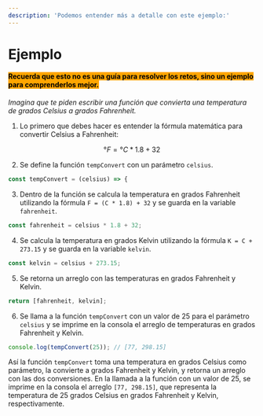 ```yaml
---
description: 'Podemos entender más a detalle con este ejemplo:'
---
```


# Ejemplo

#### <mark style="background-color:orange;">Recuerda que esto no es una guía para resolver los retos, sino un ejemplo para comprenderlos mejor.</mark>

_Imagina que te piden escribir una función que convierta una temperatura de grados Celsius a grados Fahrenheit._

1. Lo primero que debes hacer es entender la fórmula matemática para convertir Celsius a Fahrenheit:

$$°F = °C * 1.8 + 32$$

2. Se define la función `tempConvert` con un parámetro `celsius`.

```javascript
const tempConvert = (celsius) => {
```

3. Dentro de la función se calcula la temperatura en grados Fahrenheit utilizando la fórmula `F = (C * 1.8) + 32` y se guarda en la variable `fahrenheit`.

```javascript
const fahrenheit = celsius * 1.8 + 32;
```

4. Se calcula la temperatura en grados Kelvin utilizando la fórmula `K = C + 273.15` y se guarda en la variable `kelvin`.

```javascript
const kelvin = celsius + 273.15;
```

5. Se retorna un arreglo con las temperaturas en grados Fahrenheit y Kelvin.

```javascript
return [fahrenheit, kelvin];
```

6. Se llama a la función `tempConvert` con un valor de 25 para el parámetro `celsius` y se imprime en la consola el arreglo de temperaturas en grados Fahrenheit y Kelvin.

```javascript
console.log(tempConvert(25)); // [77, 298.15]
```

Así la función `tempConvert` toma una temperatura en grados Celsius como parámetro, la convierte a grados Fahrenheit y Kelvin, y retorna un arreglo con las dos conversiones. En la llamada a la función con un valor de 25, se imprime en la consola el arreglo `[77, 298.15]`, que representa la temperatura de 25 grados Celsius en grados Fahrenheit y Kelvin, respectivamente.
